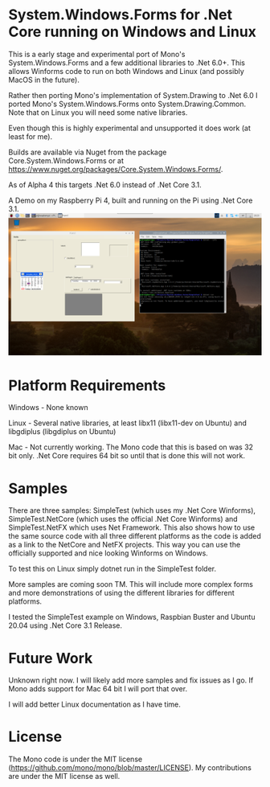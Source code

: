 # System.Windows.Forms for .Net Core running on Windows and Linux
This is a early stage and experimental port of Mono's System.Windows.Forms and a few additional libraries to .Net 6.0+. This allows Winforms code to run on both Windows and Linux (and possibly MacOS in the future).

Rather then porting Mono's implementation of System.Drawing to .Net 6.0 I ported Mono's System.Windows.Forms onto System.Drawing.Common. Note that on Linux you will need some native libraries.

Even though this is highly experimental and unsupported it does work (at least for me).

Builds are available via Nuget from the package Core.System.Windows.Forms or at https://www.nuget.org/packages/Core.System.Windows.Forms/. 

As of Alpha 4 this targets .Net 6.0 instead of .Net Core 3.1.

A Demo on my Raspberry Pi 4, built and running on the Pi using .Net Core 3.1.
![](RaspberryPi-Demo.PNG)
# Platform Requirements
Windows - None known

Linux - Several native libraries, at least libx11 (libx11-dev on Ubuntu) and libgdiplus (libgdiplus on Ubuntu)

Mac - Not currently working. The Mono code that this is based on was 32 bit only. .Net Core requires 64 bit so until that is done this will not work.
# Samples
There are three samples: SimpleTest (which uses my .Net Core Winforms), SimpleTest.NetCore (which uses the official .Net Core Winforms) and SimpleTest.NetFX which uses Net Framework. This also shows how to use the same source code with all three different platforms as the code is added as a link to the NetCore and NetFX projects. This way you can use the officially supported and nice looking Winforms on Windows.

To test this on Linux simply dotnet run in the SimpleTest folder.

More samples are coming soon TM. This will include more complex forms and more demonstrations of using the different libraries for different platforms.

I tested the SimpleTest example on Windows, Raspbian Buster and Ubuntu 20.04 using .Net Core 3.1 Release.

# Future Work
Unknown right now. I will likely add more samples and fix issues as I go. If Mono adds support for Mac 64 bit I will port that over.

I will add better Linux documentation as I have time.

# License
The Mono code is under the MIT license (https://github.com/mono/mono/blob/master/LICENSE). My contributions are under the MIT license as well.
